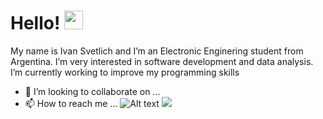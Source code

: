 # Hello! <img src="https://raw.githubusercontent.com/MartinHeinz/MartinHeinz/master/wave.gif" width="30px">
My name is Ivan Svetlich and I’m an Electronic Enginering student from Argentina.
I’m very interested in software development and data analysis.
I’m currently working to improve my programming skills
- 💞️ I’m looking to collaborate on ...
- 📫 How to reach me ...
![Alt text](./controllers_brief.svg)
<img src="http://www.w3.org/2000/svg"><title>Gmail</title><path d="M24 5.457v13.909c0 .904-.732 1.636-1.636 1.636h-3.819V11.73L12 16.64l-6.545-4.91v9.273H1.636A1.636 1.636 0 0 1 0 19.366V5.457c0-2.023 2.309-3.178 3.927-1.964L5.455 4.64 12 9.548l6.545-4.91 1.528-1.145C21.69 2.28 24 3.434 24 5.457z"/>

<!---
ivan-svetlich/ivan-svetlich is a ✨ special ✨ repository because its `README.md` (this file) appears on your GitHub profile.
You can click the Preview link to take a look at your changes.
--->

